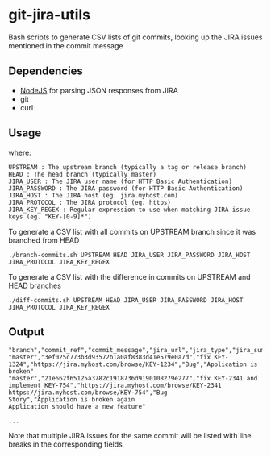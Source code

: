 # git-jira-utils

Bash scripts to generate CSV lists of git commits, looking up the JIRA issues mentioned in the commit message

Dependencies
------------

- [NodeJS](http://nodejs.org/) for parsing JSON responses from JIRA
- git
- curl

Usage
-----

where:

```
UPSTREAM : The upstream branch (typically a tag or release branch)
HEAD : The head branch (typically master)
JIRA_USER : The JIRA user name (for HTTP Basic Authentication)
JIRA_PASSWORD : The JIRA password (for HTTP Basic Authentication)
JIRA_HOST : The JIRA host (eg. jira.myhost.com)
JIRA_PROTOCOL : The JIRA protocol (eg. https)
JIRA_KEY_REGEX : Regular expression to use when matching JIRA issue keys (eg. "KEY-[0-9]*")
```

To generate a CSV list with all commits on UPSTREAM branch since it was branched from HEAD

```
./branch-commits.sh UPSTREAM HEAD JIRA_USER JIRA_PASSWORD JIRA_HOST JIRA_PROTOCOL JIRA_KEY_REGEX
```

To generate a CSV list with the difference in commits on UPSTREAM and HEAD branches

```
./diff-commits.sh UPSTREAM HEAD JIRA_USER JIRA_PASSWORD JIRA_HOST JIRA_PROTOCOL JIRA_KEY_REGEX
```

Output
------

```
"branch","commit_ref","commit_message","jira_url","jira_type","jira_summary"
"master","3ef025c773b3d93572b1a0af8383d41e579e0a7d","fix KEY-1324","https://jira.myhost.com/browse/KEY-1234","Bug","Application is broken"
"master","21e662f65125a3782c1918736d9190108279e277","fix KEY-2341 and implement KEY-754","https://jira.myhost.com/browse/KEY-2341
https://jira.myhost.com/browse/KEY-754","Bug
Story","Application is broken again
Application should have a new feature"

...
```

Note that multiple JIRA issues for the same commit will be listed with line breaks in the corresponding fields
